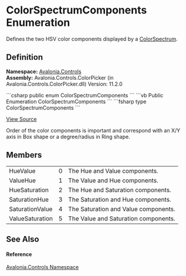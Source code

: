 # ColorSpectrumComponents Enumeration


Defines the two HSV color components displayed by a <a href="T_Avalonia_Controls_Primitives_ColorSpectrum">ColorSpectrum</a>.



## Definition
**Namespace:** <a href="N_Avalonia_Controls">Avalonia.Controls</a>  
**Assembly:** Avalonia.Controls.ColorPicker (in Avalonia.Controls.ColorPicker.dll) Version: 11.2.0

<Tabs groupId="api-code-preview">
<TabItem value="csharp" label="C#">
```csharp
public enum ColorSpectrumComponents
```
</TabItem>
<TabItem value="vb" label="VB">
```vb
Public Enumeration ColorSpectrumComponents
```
</TabItem>
<TabItem value="fsharp" label="F#">
```fsharp
type ColorSpectrumComponents
```
</TabItem>
</Tabs>



<a href="https://github.com/AvaloniaUI/Avalonia/tree/master/src/Avalonia.Controls.ColorPicker/ColorSpectrum/ColorSpectrumComponents.cs" title="View the source code">View Source</a>

Order of the color components is important and correspond with an X/Y axis in Box shape or a degree/radius in Ring shape.

## Members
<table>
<tr>
<td>HueValue</td>
<td>0</td>
<td>The Hue and Value components.</td>
</tr>
<tr>
<td>ValueHue</td>
<td>1</td>
<td>The Value and Hue components.</td>
</tr>
<tr>
<td>HueSaturation</td>
<td>2</td>
<td>The Hue and Saturation components.</td>
</tr>
<tr>
<td>SaturationHue</td>
<td>3</td>
<td>The Saturation and Hue components.</td>
</tr>
<tr>
<td>SaturationValue</td>
<td>4</td>
<td>The Saturation and Value components.</td>
</tr>
<tr>
<td>ValueSaturation</td>
<td>5</td>
<td>The Value and Saturation components.</td>
</tr>
</table>

## See Also


#### Reference
<a href="N_Avalonia_Controls">Avalonia.Controls Namespace</a>  

